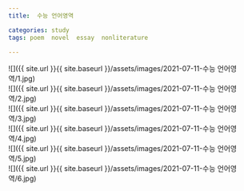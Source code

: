 ```yaml
---
title:  수능 언어영역

categories: study 
tags: poem  novel  essay  nonliterature
 
---
```


  
![]({{ site.url }}{{ site.baseurl }}/assets/images/2021-07-11-수능 언어영역/1.jpg)  
![]({{ site.url }}{{ site.baseurl }}/assets/images/2021-07-11-수능 언어영역/2.jpg)  
![]({{ site.url }}{{ site.baseurl }}/assets/images/2021-07-11-수능 언어영역/3.jpg)  
![]({{ site.url }}{{ site.baseurl }}/assets/images/2021-07-11-수능 언어영역/4.jpg)  
![]({{ site.url }}{{ site.baseurl }}/assets/images/2021-07-11-수능 언어영역/5.jpg)  
![]({{ site.url }}{{ site.baseurl }}/assets/images/2021-07-11-수능 언어영역/6.jpg)  
  
